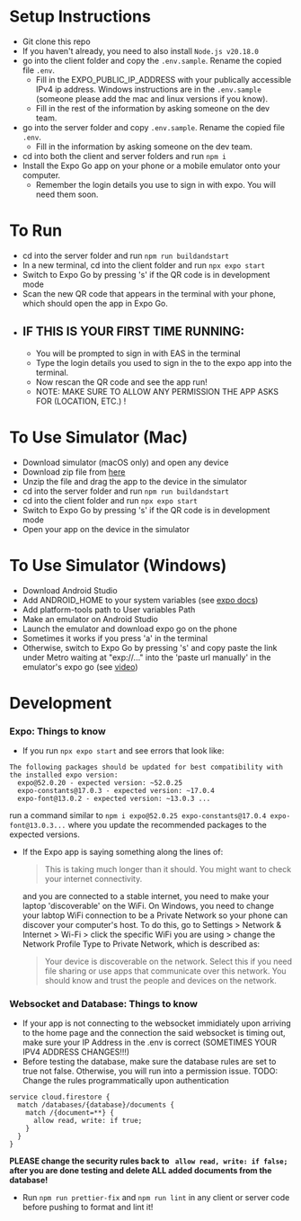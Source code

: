 # Setup Instructions

- Git clone this repo
- If you haven't already, you need to also install `Node.js v20.18.0`
- go into the client folder and copy the `.env.sample`. Rename the copied file `.env`.
  - Fill in the EXPO_PUBLIC_IP_ADDRESS with your publically accessible IPv4 ip address. Windows instructions are in the `.env.sample` (someone please add the mac and linux versions if you know).
  - Fill in the rest of the information by asking someone on the dev team.
- go into the server folder and copy `.env.sample`. Rename the copied file `.env`.
  - Fill in the information by asking someone on the dev team.
- cd into both the client and server folders and run `npm i`
- Install the Expo Go app on your phone or a mobile emulator onto your computer.
  - Remember the login details you use to sign in with expo. You will need them soon.

# To Run

- cd into the server folder and run `npm run buildandstart`
- In a new terminal, cd into the client folder and run `npx expo start`
- Switch to Expo Go by pressing 's' if the QR code is in development mode
- Scan the new QR code that appears in the terminal with your phone, which should open the app in Expo Go.
- ## IF THIS IS YOUR FIRST TIME RUNNING:
  - You will be prompted to sign in with EAS in the terminal
  - Type the login details you used to sign in the to the expo app into the terminal.
  - Now rescan the QR code and see the app run!
  - NOTE: MAKE SURE TO ALLOW ANY PERMISSION THE APP ASKS FOR (LOCATION, ETC.) !

# To Use Simulator (Mac)

- Download simulator (macOS only) and open any device
- Download zip file from [here](https://expo.dev/accounts/katzhang/projects/husky-betterWalk/builds/ca622619-adcc-4adf-9201-5865b8a44236)
- Unzip the file and drag the app to the device in the simulator
- cd into the server folder and run `npm run buildandstart`
- cd into the client folder and run `npx expo start`
- Switch to Expo Go by pressing 's' if the QR code is in development mode
- Open your app on the device in the simulator

# To Use Simulator (Windows)

- Download Android Studio
- Add ANDROID_HOME to your system variables (see [expo docs](https://docs.expo.dev/workflow/android-studio-emulator/))
- Add platform-tools path to User variables Path
- Make an emulator on Android Studio
- Launch the emulator and download expo go on the phone
- Sometimes it works if you press 'a' in the terminal
- Otherwise, switch to Expo Go by pressing 's' and
copy paste the link under Metro waiting at "exp://..." into the 'paste url manually' in the emulator's expo go (see [video](https://www.youtube.com/watch?v=uN64m3bUY6M&t=590s))

# Development

### Expo: Things to know

- If you run `npx expo start` and see errors that look like:

```
The following packages should be updated for best compatibility with the installed expo version:
  expo@52.0.20 - expected version: ~52.0.25
  expo-constants@17.0.3 - expected version: ~17.0.4
  expo-font@13.0.2 - expected version: ~13.0.3 ...
```

run a command similar to `npm i expo@52.0.25 expo-constants@17.0.4 expo-font@13.0.3...` where you update the recommended packages to the expected versions.

- If the Expo app is saying something along the lines of:

  > This is taking much longer than it should. You might want to check your internet connectivity.

  and you are connected to a stable internet, you need to make your laptop 'discoverable' on the WiFi. On Windows, you need to change your labtop WiFi connection to be a Private Network so your phone can discover your computer's host.
  To do this, go to Settings > Network & Internet > Wi-Fi > click the specific WiFi you are using > change the Network Profile Type to Private Network, which is described as:

  > Your device is discoverable on the network. Select this if you need file sharing or use apps that communicate over this network. You should know and trust the people and devices on the network.

### Websocket and Database: Things to know

- If your app is not connecting to the websocket immidiately upon arriving to the home page and the
  connection the said websocket is timing out, make sure your IP Address in the .env is correct
  (SOMETIMES YOUR IPV4 ADDRESS CHANGES!!!)
- Before testing the database, make sure the database rules are set to true not false. Otherwise,
  you will run into a permission issue. TODO: Change the rules programmatically upon authentication

```
service cloud.firestore {
  match /databases/{database}/documents {
    match /{document=**} {
      allow read, write: if true;
    }
  }
}
```

**PLEASE change the security rules back to ` allow read, write: if false;` after you are done testing and delete ALL added documents from the database!**

- Run `npm run prettier-fix` and `npm run lint` in any client or server code before pushing to format and lint it!
